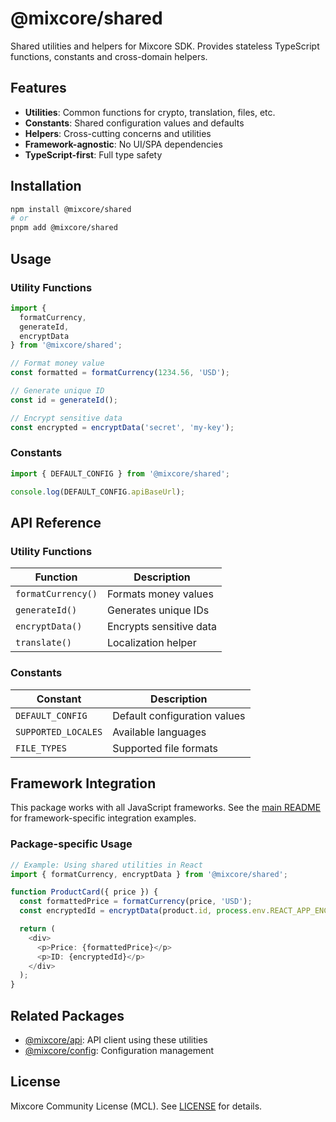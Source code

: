 # @mixcore/shared

Shared utilities and helpers for Mixcore SDK. Provides stateless TypeScript functions, constants and cross-domain helpers.

## Features

- **Utilities**: Common functions for crypto, translation, files, etc.
- **Constants**: Shared configuration values and defaults
- **Helpers**: Cross-cutting concerns and utilities
- **Framework-agnostic**: No UI/SPA dependencies
- **TypeScript-first**: Full type safety

## Installation

```bash
npm install @mixcore/shared
# or
pnpm add @mixcore/shared
```

## Usage

### Utility Functions

```typescript
import {
  formatCurrency,
  generateId,
  encryptData
} from '@mixcore/shared';

// Format money value
const formatted = formatCurrency(1234.56, 'USD');

// Generate unique ID
const id = generateId();

// Encrypt sensitive data
const encrypted = encryptData('secret', 'my-key');
```

### Constants

```typescript
import { DEFAULT_CONFIG } from '@mixcore/shared';

console.log(DEFAULT_CONFIG.apiBaseUrl);
```

## API Reference

### Utility Functions

| Function | Description |
|----------|-------------|
| `formatCurrency()` | Formats money values |
| `generateId()` | Generates unique IDs |
| `encryptData()` | Encrypts sensitive data |
| `translate()` | Localization helper |

### Constants

| Constant | Description |
|----------|-------------|
| `DEFAULT_CONFIG` | Default configuration values |
| `SUPPORTED_LOCALES` | Available languages |
| `FILE_TYPES` | Supported file formats |

## Framework Integration

This package works with all JavaScript frameworks. See the [main README](../../README.md#framework-integration) for framework-specific integration examples.

### Package-specific Usage

```typescript
// Example: Using shared utilities in React
import { formatCurrency, encryptData } from '@mixcore/shared';

function ProductCard({ price }) {
  const formattedPrice = formatCurrency(price, 'USD');
  const encryptedId = encryptData(product.id, process.env.REACT_APP_ENCRYPT_KEY);

  return (
    <div>
      <p>Price: {formattedPrice}</p>
      <p>ID: {encryptedId}</p>
    </div>
  );
}
```

## Related Packages

- [@mixcore/api](https://github.com/mixcore/javascript-sdk/tree/main/packages/api): API client using these utilities
- [@mixcore/config](https://github.com/mixcore/javascript-sdk/tree/main/packages/config): Configuration management

## License

Mixcore Community License (MCL). See [LICENSE](../../LICENSE) for details.
